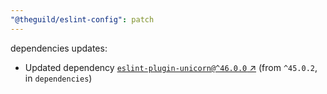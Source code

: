 ```yaml
---
"@theguild/eslint-config": patch
---
```

dependencies updates:
  - Updated dependency [`eslint-plugin-unicorn@^46.0.0` ↗︎](https://www.npmjs.com/package/eslint-plugin-unicorn/v/46.0.0) (from `^45.0.2`, in `dependencies`)
